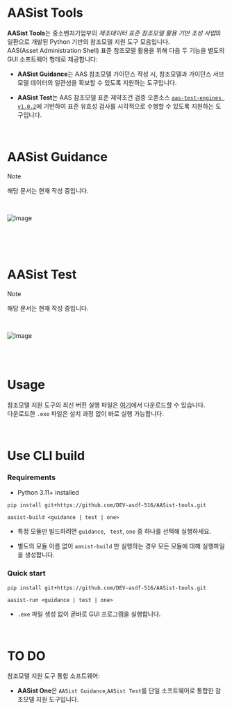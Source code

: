 # AASist Tools

**AASist Tools**는 중소벤처기업부의 *제조데이터 표준 참조모델 활용 기반 조성 사업*의 일환으로 개발된 Python 기반의 참조모델 지원 도구 모음입니다.  
 AAS(Asset Administration Shell) 표준 참조모델 활용을 위해 다음 두 기능을 별도의 GUI 소프트웨어 형태로 제공합니다:

- **AASist Guidance**는 AAS 참조모델 가이던스 작성 시, 참조모델과 가이던스 서브모델 데이터의 일관성을 확보할 수 있도록 지원하는 도구입니다.

- **AASist Test**는 AAS 참조모델 표준 제약조건 검증 오픈소스 [`aas-test-engines v1.0.2`](https://github.com/admin-shell-io/aas-test-engines)에 기반하여 표준 유효성 검사를 시각적으로 수행할 수 있도록 지원하는 도구입니다.

<br>

# AASist Guidance

> [!NOTE]
> 해당 문서는 현재 작성 중입니다.

<br>

![Image](https://github.com/user-attachments/assets/4ee9b503-77c2-497c-9bc2-71360ed03b51)

<br>
<br>
<br>

# AASist Test

> [!NOTE]
> 해당 문서는 현재 작성 중입니다.

<br>

![Image](https://github.com/user-attachments/assets/05c0b4d9-7cc2-4555-9e2d-cc9df15bca02)

<br>
<br>

# Usage

참조모델 지원 도구의 최신 버전 실행 파일은 [여기](https://github.com/DEV-asdf-516/aasist-tools/releases)에서 다운로드할 수 있습니다.  
다운로드한 `.exe` 파일은 설치 과정 없이 바로 실행 가능합니다.

<br>

# Use CLI build

### Requirements

- Python 3.11+ installed

```
pip install git+https://github.com/DEV-asdf-516/AASist-tools.git

aasist-build <guidance | test | one>
```

- 특정 모듈만 빌드하려면 `guidance`, ` test`, `one` 중 하나를 선택해 실행하세요.

- 별도의 모듈 이름 없이 `aasist-build` 만 실행하는 경우 모든 모듈에 대해 실행파일을 생성합니다.

### Quick start

```
pip install git+https://github.com/DEV-asdf-516/AASist-tools.git

aasist-run <guidance | test | one>
```

- `.exe` 파일 생성 없이 곧바로 GUI 프로그램을 실행합니다.

<br>

# TO DO

참조모델 지원 도구 통합 소프트웨어:

- **AASist One**은 `AASist Guidance`,`AASist Test`를 단일 소프트웨어로 통합한 참조모델 지원 도구입니다.
